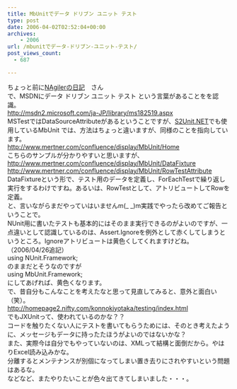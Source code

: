 ```yaml
---
title: MbUnitでデータ ドリブン ユニット テスト
type: post
date: 2006-04-02T02:52:04+00:00
archives:
    - 2006
url: /mbunitでデータ-ドリブン-ユニット-テスト/
post_views_count:
  - 687

---
```

ちょっと前に[NAgilerの日記][1]　さん  
で、MSDNにデータ ドリブン ユニット テスト という言葉があることをを認識。  
<http://msdn2.microsoft.com/ja-JP/library/ms182519.aspx>  
MSTestではDataSourceAttributeがあるということですが、[S2Unit.NET][2]でも使用しているMbUnit では、方法はちょっと違いますが、同様のことを指向しています。  
<http://www.mertner.com/confluence/display/MbUnit/Home>  
こちらのサンプルが分かりやすいと思いますが、  
<http://www.mertner.com/confluence/display/MbUnit/DataFixture>  
<http://www.mertner.com/confluence/display/MbUnit/RowTestAttribute>  
DataFixtureという形で、テスト用のデータを定義し、ForEachTestで繰り返し実行をするわけですね。あるいは、RowTestとして、アトリビュートしてRowを定義。  
と、言いながらまだやっていはいませんm(_ _)m実践でやったら改めてご報告ということで。  
NUnit用に書いたテストも基本的にはそのまま実行できるのがよいのですが、一点違いとして認識しているのは、Assert.Ignoreを例外として赤くしてしまうというところ。Ignoreアトリビュートは黄色くしてくれますけどね。  
（2006/04/26追記）  
using NUnit.Framework;  
のままだとそうなのですが  
using MbUnit.Framework;  
にしてあげれば、黄色くなります。  
で、昔自分もこんなことを考えたなと思って見直してみると、意外と面白い（笑）。  
<http://homepage2.nifty.com/konnokiyotaka/testing/index.html>  
でもJXUnitって、使われているのかな？？  
コードを触りたくない人にテストを書いてもらうためには、そのとき考えたように、メッセージもデータに持ったたほうがよいのではないかな？  
また、実際今は自分でもやっていないのは、XMLって結構と面倒だから。やはりExcel読み込みかな。  
分離するとメンテナンスが別個になってしまい置き去りにされやすいという問題はあるな。  
などなど、またやりたいことが色々出てきてしまいました・・・。

 [1]: http://d.hatena.ne.jp/NAgiler/20060320/1142852282
 [2]: http://s2container.net.seasar.org/s2unit.html